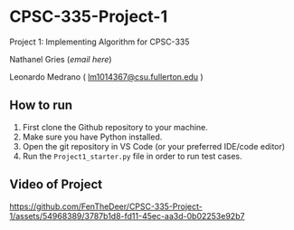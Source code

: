 # CPSC-335-Project-1
Project 1: Implementing Algorithm for CPSC-335

Nathanel Gries (*email here*)

Leonardo Medrano ( lm1014367@csu.fullerton.edu )

## How to run

1. First clone the Github repository to your machine.
2. Make sure you have Python installed.
3. Open the git repository in VS Code (or your preferred IDE/code editor)
4. Run the ```Project1_starter.py``` file in order to run test cases.

## Video of Project



https://github.com/FenTheDeer/CPSC-335-Project-1/assets/54968389/3787b1d8-fd11-45ec-aa3d-0b02253e92b7

